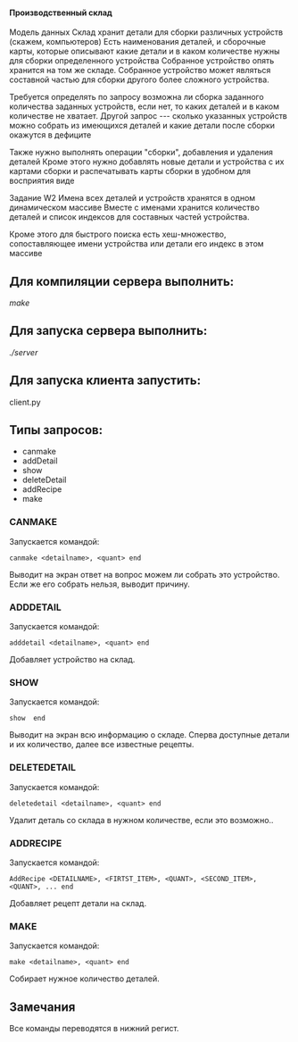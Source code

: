 #### Производственный склад

Модель данных
Склад хранит детали для сборки различных устройств (скажем, компьютеров)
Есть наименования деталей, и сборочные карты, которые описывают какие
детали и в каком количестве нужны для сборки определенного устройства
Собранное устройство опять хранится на том же складе. Собранное устройство
может являться составной частью для сборки другого более сложного устройства.

Требуется определять по запросу возможна ли сборка заданного количества
заданных устройств, если нет, то каких деталей и в каком количестве не
хватает. Другой запрос --- сколько указанных устройств можно собрать из
имеющихся деталей и какие детали после сборки окажутся в дефиците

Также нужно выполнять операции "сборки", добавления и удаления деталей
Кроме этого нужно добавлять новые детали и устройства с их картами сборки и
распечатывать карты сборки в удобном для восприятия виде

Задание W2
Имена всех деталей и устройств хранятся в одном динамическом массиве
Вместе с именами хранится количество деталей и список индексов для составных
частей устройства.

Кроме этого для быстрого поиска есть хеш-множество,
сопоставляющее имени устройства или детали его индекс в этом массиве

## Для компиляции сервера выполнить:

  _make_

## Для запуска сервера выполнить:

  _./server_


## Для запуска клиента запустить:

  client.py

## Типы запросов:
* canmake
* addDetail
* show
* deleteDetail
* addRecipe
* make

### CANMAKE
Запускается командой:

    canmake <detailname>, <quant> end

Выводит на экран ответ на вопрос можем ли собрать это устройство. Если же его собрать нельзя, выводит причину.

### ADDDETAIL
Запускается командой:

    adddetail <detailname>, <quant> end

Добавляет устройство на склад.

### SHOW
Запускается командой:

    show  end

Выводит на экран всю информацию о складе. Сперва доступные детали и их количество, далее все известные рецепты.

### DELETEDETAIL
Запускается командой:

    deletedetail <detailname>, <quant> end

Удалит деталь со склада в нужном количестве, если это возможно..

### ADDRECIPE
Запускается командой:

    AddRecipe <DETAILNAME>, <FIRTST_ITEM>, <QUANT>, <SECOND_ITEM>, <QUANT>, ... end

Добавляет рецепт детали на склад.

### MAKE
Запускается командой:

    make <detailname>, <quant> end

Собирает нужное количество деталей.

## Замечания
Все команды переводятся в нижний регист.
